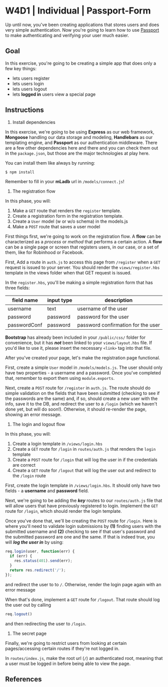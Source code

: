 # W4D1 | Individual | Passport-Form

Up until now, you've been creating applications that stores users and does very
simple authentication. Now you're going to learn how to use
[Passport](http://passportjs.org) to make authenticating and verifying your user
much easier.

## Goal

In this exercise, you're going to be creating a simple app that does only a few 
key things:

+ lets users register
+ lets users login
+ lets users logout
+ lets **logged in** users view a special page


## Instructions

1. Install dependencies

  In this exercise, we're going to be using **Express** as our web framework,
  **Mongoose** handling our data storage and modeling, **Handlebars** as our
  templating engine, and **Passport** as our authentication middleware. There
  are a few other dependencies here and there and you can check them out in the
  `package.json`, but those are the major technologies at play here.
  
  You can install them like always by running:
  
  ```bash
  $ npm install
  ```
  
  Remember to fill in your **mLadb** url in `/models/connect.js`!

1. The registration flow

  In this phase, you will:
  
  1. Make a `GET` route that renders the `register` template.
  1. Create a registration form in the registration template.
  1. Create a `User` model (w or w/o schema) in the models.js
  1. Make a `POST` route that saves a user model 

  First things first, we're going to work on the registration flow. A **flow**
  can be characterized as a *process* or *method* that performs a certain
  action. A **flow** can be a single page or screen that registers users, in our
  case, or a set of them, like for Robinhood or Facebook.
  
  First, Add a route in `auth.js` to access this page from `/register` when a
  `GET` request is issued to your server. You should render the
  `views/register.hbs` template in the views folder when that GET request is
  issued.
  
  In the `register.hbs`, you'll be making a simple registration form that has
  three fields:
  
| field name | input type | description |
| --- | --- | --- |
| username | text | username of the user |
| password | password | password for the user |
| passwordConf | password | password confirmation for the user |

  **Bootstrap** has already been included in your `/public/css/` folder for
  convenience, but it has ***not*** been linked to your `views/layout.hbs`
  file. If you'd like to use it, please insert the necessary `<link>` tag into
  that file.
  
  After you've created your page, let's make the registration page functional.
  
  First, create a simple `User` model in `/models/models.js`. The user should
  only have two properties - a username and a password. Once you've completed
  that, remember to export them using `module.exports`.
  
  Next, create a `POST` route for `/register` in `auth.js`. The route should do
  simple validation on the fields that have been submitted (checking to see if
  the passwords are the same) and, if so, should create a new user with the
  info, save it to the DB, and redirect the user to a `/login` (which we haven't
  done yet, but will do soon!). Otherwise, it should re-render the page, showing
  an error message.

1. The login and logout flow

  In this phase, you will:
  
  1. Create a login template in `/views/login.hbs`
  1. Create a `GET` route for `/login` in `routes/auth.js` that renders the 
  `login` template
  1. Create a `POST` route for `/login` that will log the user in if the 
  credentials are correct
  1. Create a `GET` route for `/logout` that will log the user out and redirect 
  to the `/login` route
  
  First, create the login template in `/views/login.hbs`. It should only have
  two fields - a **username** and **password** field.
  
  Next, we're going to be adding the ***key*** routes to our `routes/auth.js`
  file that will allow users that have previously registered to login. Implement
  the `GET` route for `/login`, which should render the login template.
  
  Once you've done that, we'll be creating the `POST` route for `/login`. Here
  is where you'll need to validate login submissions by **(1)** finding users
  with the submitted username and **(2)** checking to see if that user's
  password and the submitted password are one and the same. If that is indeed
  true, you will ***log the user in*** by using:
  
  ```javascript
  req.login(user, function(err) {
    if (err) {
      res.status(401).send(err);
    }
    return res.redirect('/');
  });
  ```
  
  and redirect the user to to `/`. Otherwise, render the login page again with
  an error message
  
  When that's done, implement a `GET` route for `/logout`. That route should log
  the user out by calling
  
  ```javascript
  req.logout()
  ```
  
  and then redirecting the user to `/login`.

1. The secret page

  Finally, we're going to restrict users from looking at certain pages/accessing
  certain routes if they're not logged in.
  
  In `routes/index.js`, make the root url (`/`) an authenticated root, meaning
  that a user must be logged in before being able to view the page.

## References
